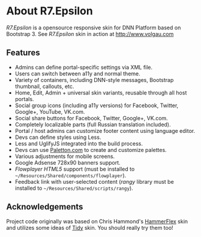 # About R7.Epsilon

*R7.Epsilon* is a opensource responsive skin for DNN Platform based on Bootstrap 3.
See *R7.Epsilon* skin in action at http://www.volgau.com

## Features

- Admins can define portal-specific settings via XML file.
- Users can switch between a11y and normal theme.
- Variety of containers, including DNN-style messages, Bootstrap thumbnail, callouts, etc.
- Home, Edit, Admin + universal skin variants, reusable through all host portals.
- Social group icons (including a11y versions) for Facebook, Twitter, Google+, YouTube, VK.com.
- Social share buttons for Facebook, Twitter, Google+, VK.com.
- Completely localizable parts (full Russian translation included).
- Portal / host admins can customize footer content using language editor.
- Devs can define styles using Less.
- Less and UglifyJS integrated into the build process.
- Devs can use [Paletton.com](http://paletton.com) to create and customize palettes.
- Various adjustments for mobile screens.
- Google Adsense 728x90 banners support.
- *Flowplayer HTML5* support (must be installed to `~/Resources/Shared/components/flowplayer`).
- Feedback link with user-selected content (*rangy* library must be installed to `~/Resources/Shared/scripts/rangy`).

## Acknowledgements

Project code originally was based on Chris Hammond's [HammerFlex](https://github.com/ChrisHammond/HammerFlex) skin
and utilizes some ideas of [Tidy](http://tidy.codeplex.com/) skin. You should really try them too!
